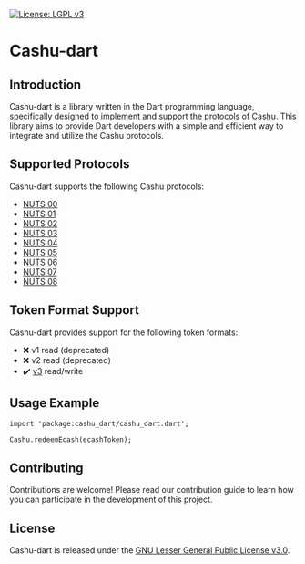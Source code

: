 [![License: LGPL v3](https://img.shields.io/badge/License-LGPL_v3-blue.svg)](https://www.gnu.org/licenses/lgpl-3.0)

# Cashu-dart

## Introduction

Cashu-dart is a library written in the Dart programming language, specifically designed to implement and support the protocols of [Cashu](https://github.com/cashubtc). This library aims to provide Dart developers with a simple and efficient way to integrate and utilize the Cashu protocols.

## Supported Protocols

Cashu-dart supports the following Cashu protocols:

- [NUTS 00](https://github.com/cashubtc/nuts/blob/main/00.md)
- [NUTS 01](https://github.com/cashubtc/nuts/blob/main/01.md)
- [NUTS 02](https://github.com/cashubtc/nuts/blob/main/02.md)
- [NUTS 03](https://github.com/cashubtc/nuts/blob/main/03.md)
- [NUTS 04](https://github.com/cashubtc/nuts/blob/main/04.md)
- [NUTS 05](https://github.com/cashubtc/nuts/blob/main/05.md)
- [NUTS 06](https://github.com/cashubtc/nuts/blob/main/06.md)
- [NUTS 07](https://github.com/cashubtc/nuts/blob/main/07.md)
- [NUTS 08](https://github.com/cashubtc/nuts/blob/main/08.md)

## Token Format Support

Cashu-dart provides support for the following token formats:

- :x: v1 read (deprecated)
- :x: v2 read (deprecated)
- :heavy_check_mark: [v3](https://github.com/cashubtc/nuts/blob/main/00.md#023---v3-tokens) read/write

## Usage Example

```
import 'package:cashu_dart/cashu_dart.dart';

Cashu.redeemEcash(ecashToken);
```

## Contributing

Contributions are welcome! Please read our contribution guide to learn how you can participate in the development of this project.

## License

Cashu-dart is released under the [GNU Lesser General Public License v3.0](https://www.gnu.org/licenses/lgpl-3.0).
